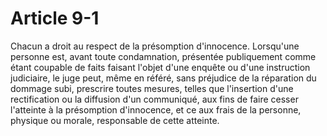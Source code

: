 # Article 9-1

Chacun a droit au respect de la présomption d'innocence.   Lorsqu'une personne est, avant toute condamnation, présentée publiquement comme étant coupable de faits faisant l'objet d'une enquête ou d'une instruction judiciaire, le juge peut, même en référé, sans préjudice de la réparation du dommage subi, prescrire toutes mesures, telles que l'insertion d'une rectification ou la diffusion d'un communiqué, aux fins de faire cesser l'atteinte à la présomption d'innocence, et ce aux frais de la personne, physique ou morale, responsable de cette atteinte.